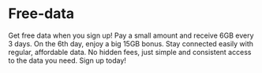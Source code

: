 # Free-data
Get free data when you sign up! Pay a small amount and receive 6GB every 3 days. On the 6th day, enjoy a big 15GB bonus. Stay connected easily with regular, affordable data. No hidden fees, just simple and consistent access to the data you need. Sign up today!
